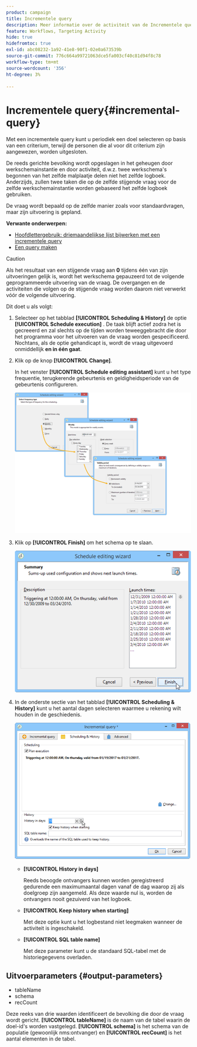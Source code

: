 ```yaml
---
product: campaign
title: Incrementele query
description: Meer informatie over de activiteit van de Incrementele queryworkflow
feature: Workflows, Targeting Activity
hide: true
hidefromtoc: true
exl-id: abc08232-1a92-41e8-90f1-02e0a673539b
source-git-commit: 776c664a99721063dce5fa003cf40c81d94f8c78
workflow-type: tm+mt
source-wordcount: '356'
ht-degree: 3%

---
```


# Incrementele query{#incremental-query}



Met een incrementele query kunt u periodiek een doel selecteren op basis van een criterium, terwijl de personen die al voor dit criterium zijn aangewezen, worden uitgesloten.

De reeds gerichte bevolking wordt opgeslagen in het geheugen door werkschemainstantie en door activiteit, d.w.z. twee werkschema&#39;s begonnen van het zelfde malplaatje delen niet het zelfde logboek. Anderzijds, zullen twee taken die op de zelfde stijgende vraag voor de zelfde werkschemainstantie worden gebaseerd het zelfde logboek gebruiken.

De vraag wordt bepaald op de zelfde manier zoals voor standaardvragen, maar zijn uitvoering is gepland.

**Verwante onderwerpen:**

* [Hoofdlettergebruik: driemaandelijkse lijst bijwerken met een incrementele query](quarterly-list-update.md)
* [Een query maken](query.md#creating-a-query)

>[!CAUTION]
>
>Als het resultaat van een stijgende vraag aan **0** tijdens één van zijn uitvoeringen gelijk is, wordt het werkschema gepauzeerd tot de volgende geprogrammeerde uitvoering van de vraag. De overgangen en de activiteiten die volgen op de stijgende vraag worden daarom niet verwerkt vóór de volgende uitvoering.

Dit doet u als volgt:

1. Selecteer op het tabblad **[!UICONTROL Scheduling & History]** de optie **[!UICONTROL Schedule execution]** . De taak blijft actief zodra het is gecreeerd en zal slechts op de tijden worden teweeggebracht die door het programma voor het uitvoeren van de vraag worden gespecificeerd. Nochtans, als de optie gehandicapt is, wordt de vraag uitgevoerd onmiddellijk **en in één gaat**.
1. Klik op de knop **[!UICONTROL Change]**.

   In het venster **[!UICONTROL Schedule editing assistant]** kunt u het type frequentie, terugkerende gebeurtenis en geldigheidsperiode van de gebeurtenis configureren.

   ![](assets/s_user_segmentation_wizard_11.png)

1. Klik op **[!UICONTROL Finish]** om het schema op te slaan.

   ![](assets/s_user_segmentation_wizard_valid.png)

1. In de onderste sectie van het tabblad **[!UICONTROL Scheduling & History]** kunt u het aantal dagen selecteren waarmee u rekening wilt houden in de geschiedenis.

   ![](assets/edit_request_inc.png)

   * **[!UICONTROL History in days]**

     Reeds beoogde ontvangers kunnen worden geregistreerd gedurende een maximumaantal dagen vanaf de dag waarop zij als doelgroep zijn aangemeld. Als deze waarde nul is, worden de ontvangers nooit gezuiverd van het logboek.

   * **[!UICONTROL Keep history when starting]**

     Met deze optie kunt u het logbestand niet leegmaken wanneer de activiteit is ingeschakeld.

   * **[!UICONTROL SQL table name]**

     Met deze parameter kunt u de standaard SQL-tabel met de historiegegevens overladen.

## Uitvoerparameters {#output-parameters}

* tableName
* schema
* recCount

Deze reeks van drie waarden identificeert de bevolking die door de vraag wordt gericht. **[!UICONTROL tableName]** is de naam van de tabel waarin de doel-id&#39;s worden vastgelegd. **[!UICONTROL schema]** is het schema van de populatie (gewoonlijk nms:ontvanger) en **[!UICONTROL recCount]** is het aantal elementen in de tabel.
